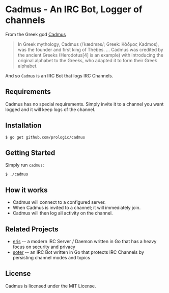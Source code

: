 # Cadmus - An IRC Bot, Logger of channels

From the Greek god [Cadmus](https://en.wikipedia.org/wiki/Cadmus)

> In Greek mythology, Cadmus (/ˈkædməs/; Greek: Κάδμος Kadmos), was the
> founder and first king of Thebes.
> ...
> Cadmus was credited by the ancient Greeks (Herodotus[4] is an example)
> with introducing the original alphabet to the Greeks, who adapted it to
> form their Greek alphabet. 

And so `Cadmus` is an IRC Bot that logs IRC Channels.

## Requirements

Cadmus has no special requirements. Simply invite it to a channel you want
logged and it will keep logs of the channel.

## Installation

```#!bash
$ go get github.com/prologic/cadmus
```

## Getting Started

Simply run `cadmus`:

```#!bash
$ ./cadmus
```

## How it works

- Cadmus will connect to a configured server.
- When Cadmus is invited to a channel; it will immediately join.
- Cadmus will then log all activity on the channel.

## Related Projects

* [eris](https://github.com/prologic/eris) -- a modern IRC Server / Daemon written in Go that has a heavy focus on security and privacy
* [soter](https://github.com/prologic/soter) -- an IRC Bot written in Go that protects IRC Channels by persisting channel modes and topics

## License

Cadmus is licensed under the MIT License.
